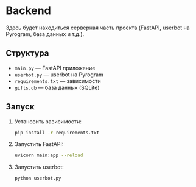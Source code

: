 # Backend

Здесь будет находиться серверная часть проекта (FastAPI, userbot на Pyrogram, база данных и т.д.).

## Структура
- `main.py` — FastAPI приложение
- `userbot.py` — userbot на Pyrogram
- `requirements.txt` — зависимости
- `gifts.db` — база данных (SQLite)

## Запуск

1. Установить зависимости:
   ```bash
   pip install -r requirements.txt
   ```
2. Запустить FastAPI:
   ```bash
   uvicorn main:app --reload
   ```
3. Запустить userbot:
   ```bash
   python userbot.py
   ``` 